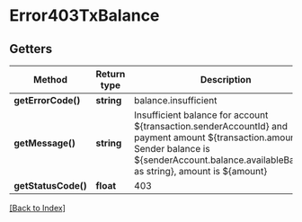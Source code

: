 # Error403TxBalance

## Getters

Method | Return type | Description | Notes
------------ | ------------- | ------------- | -------------
**getErrorCode()** | **string** | balance.insufficient |
**getMessage()** | **string** | Insufficient balance for account ${transaction.senderAccountId} and payment amount ${transaction.amount}. Sender balance is ${senderAccount.balance.availableBalance as string}, amount is ${amount} |
**getStatusCode()** | **float** | 403 |

[[Back to Index]](../index.md)

